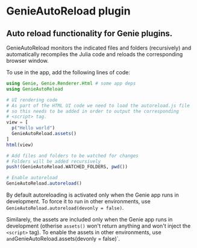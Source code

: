 # GenieAutoReload plugin
## Auto reload functionality for Genie plugins.

GenieAutoReload monitors the indicated files and folders (recursively) and automatically recompiles the Julia code and reloads the corresponding browser window. 

To use in the app, add the following lines of code: 

```julia
using Genie, Genie.Renderer.Html # some app deps
using GenieAutoReload

# UI rendering code
# As part of the HTML UI code we need to load the autoreload.js file
# so this needs to be added in order to output the corresponding 
# <script> tag.
view = [
  p("Hello world")
  GenieAutoReload.assets()
]
html(view)

# Add files and folders to be watched for changes
# Folders will be added recursively
push!(GenieAutoReload.WATCHED_FOLDERS, pwd())

# Enable autoreload
GenieAutoReload.autoreload()
```

By default autoreloading is activated only when the Genie app runs in development. To force it to run 
in other environments, use `GenieAutoReload.autoreload(devonly = false)`. 

Similarely, the assets are included only when the Genie app runs in development (otherise `assets()` won't return anything 
and won't inject the `<script>` tag). To enable the assets in other environments, use ` and `GenieAutoReload.assets(devonly = false)`.
